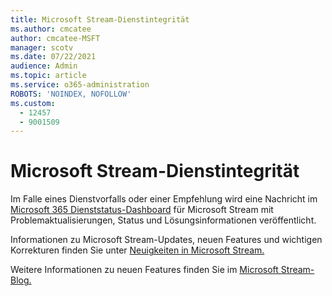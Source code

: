```yaml
---
title: Microsoft Stream-Dienstintegrität
ms.author: cmcatee
author: cmcatee-MSFT
manager: scotv
ms.date: 07/22/2021
audience: Admin
ms.topic: article
ms.service: o365-administration
ROBOTS: 'NOINDEX, NOFOLLOW'
ms.custom:
  - 12457
  - 9001509
---
```


# <a name="microsoft-stream-service-health"></a>Microsoft Stream-Dienstintegrität

Im Falle eines Dienstvorfalls oder einer Empfehlung wird eine Nachricht im [Microsoft 365 Dienststatus-Dashboard](https://admin.microsoft.com/AdminPortal/Home#/servicehealth) für Microsoft Stream mit Problemaktualisierungen, Status und Lösungsinformationen veröffentlicht.

Informationen zu Microsoft Stream-Updates, neuen Features und wichtigen Korrekturen finden Sie unter [Neuigkeiten in Microsoft Stream.](https://aka.ms/StreamNew)

Weitere Informationen zu neuen Features finden Sie im [Microsoft Stream-Blog.](https://aka.ms/StreamBlog)

